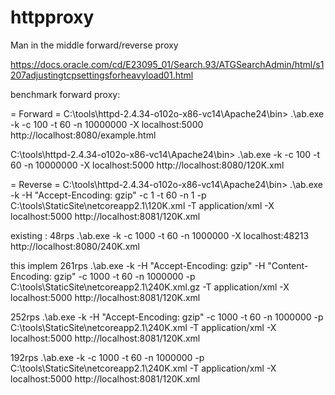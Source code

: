 # httpproxy
Man in the middle forward/reverse proxy

https://docs.oracle.com/cd/E23095_01/Search.93/ATGSearchAdmin/html/s1207adjustingtcpsettingsforheavyload01.html

benchmark forward proxy:

= Forward =
C:\tools\httpd-2.4.34-o102o-x86-vc14\Apache24\bin> .\ab.exe -k -c 100 -t 60 -n 10000000 -X localhost:5000 http://localhost:8080/example.html

C:\tools\httpd-2.4.34-o102o-x86-vc14\Apache24\bin> .\ab.exe -k -c 100 -t 60 -n 10000000 -X localhost:5000 http://localhost:8080/120K.xml

= Reverse =
C:\tools\httpd-2.4.34-o102o-x86-vc14\Apache24\bin> .\ab.exe -k -H "Accept-Encoding: gzip" -c 1 -t 60 -n 1 -p C:\tools\StaticSite\netcoreapp2.1\120K.xml -T application/xml -X localhost:5000 http://localhost:8081/120K.xml

existing : 48rps
.\ab.exe -k -c 1000 -t 60 -n 1000000 -X localhost:48213 http://localhost:8080/240K.xml

this implem
261rps
.\ab.exe -k -H "Accept-Encoding: gzip" -H "Content-Encoding: gzip" -c 1000 -t 60 -n 1000000 -p C:\tools\StaticSite\netcoreapp2.1\240K.xml.gz -T application/xml -X localhost:5000 http://localhost:8081/120K.xml

252rps
.\ab.exe -k -H "Accept-Encoding: gzip" -c 1000 -t 60 -n 1000000 -p C:\tools\StaticSite\netcoreapp2.1\240K.xml -T application/xml -X localhost:5000 http://localhost:8081/120K.xml

192rps
.\ab.exe -k -c 1000 -t 60 -n 1000000 -p C:\tools\StaticSite\netcoreapp2.1\240K.xml -T application/xml -X localhost:5000 http://localhost:8081/120K.xml